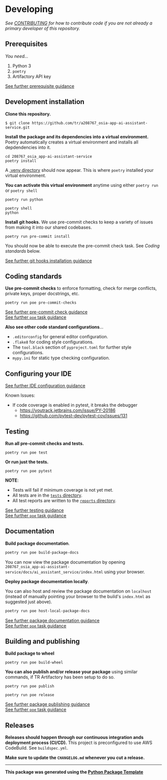 # Developing

*See [CONTRIBUTING](CONTRIBUTING.md) for how to contribute code if you are not already a primary developer of this repository.*

## Prerequisites

*You need...*

1. Python 3
2. `poetry`
3. Artifactory API key

[See further prerequisite guidance](https://python.labs.com/introduction/prerequisites/)

## Development installation

**Clone this repository.**

```
$ git clone https://github.com/tr/a208767_osia-app-ai-assistant-service.git
```

**Install the package and its dependencies into a virtual environment.** Poetry automatically creates a virtual environment and installs all depdendencies into it.

```
cd 208767_osia_app-ai-assistant-service
poetry install
```

A [.venv directory](https://python.labs.com/reference/#venv-directory) should now appear. This is where `poetry` installed your virtual environment.

**You can activate this virtual environment** anytime using either `poetry run` or `poetry shell`

```
poetry run python
```

```
poetry shell
python
```

**Install git hooks.** We use pre-commit checks to keep a variety of issues from making it into our shared codebases.

```
poetry run pre-commit install
```

You should now be able to execute the pre-commit check task. See *Coding standards* below.

[See further git hooks installation guidance](https://python.labs.com/introduction/install-git-hooks/)</br>

## Coding standards

**Use pre-commit checks** to enforce formatting, check for merge conflicts, private keys, proper docstrings, etc.

```
poetry run poe pre-commit-checks
```

[See further pre-commit check guidance](https://python.labs.com/introduction/install-git-hooks/)</br>
[See further `poe` task guidance](https://python.labs.com/reference/#poe)

**Also see other code standard configurations**...

- `.editorconfig` for general editor configuration.
- `.flake8` for coding style configurations.
- The `tool.black` section of `pyproject.toml` for further style configurations.
- `mypy.ini` for static type checking configuration.


## Configuring your IDE

[See further IDE configuration guidance](https://python.labs.com/introduction/configure-your-ide/)

Known Issues:

- If code coverage is enabled in pytest, it breaks the debugger
  - <https://youtrack.jetbrains.com/issue/PY-20186>
  - <https://github.com/pytest-dev/pytest-cov/issues/131>

## Testing

**Run all pre-commit checks and tests.**

```
poetry run poe test
```

**Or run just the tests.**

```
poetry run poe pytest
```

**NOTE**:

- Tests will fail if minimum coverage is not yet met.
- All tests are in the [`tests` directory](https://python.labs.com/reference/#tests-directory).
- All test reports are written to the [`reports` directory](https://python.labs.com/reference/#reports-directory).

[See further testing guidance](https://python.labs.com/testing/run-tests/)</br>
[See further `poe` task guidance](https://python.labs.com/reference/#poe)

## Documentation

**Build package documentation**.

```bash
poetry run poe build-package-docs
```

You can now view the package documentation by opening `208767_osia_app-ai-assistant-service/docs/ai_assistant_service/index.html` using your browser.

**Deploy package documentation locally**.

You can also host and review the package documentation on `localhost` (instead of manually pointing your browser to the build's `index.html` as suggested just above).

```bash
poetry run poe host-local-package-docs
```

[See further package documentation guidance](https://python.labs.com/documentation/build-package-docs/)</br>
[See further `poe` task guidance](https://python.labs.com/reference/#poe)

## Building and publishing

**Build package to wheel**

```
poetry run poe build-wheel
```

**You can also publish and/or release your package** using similar commands, if TR Artifactory has been setup to do so.

```
poetry run poe publish
```

```
poetry run poe release
```

[See further package publishing guidance](https://python.labs.com/publishing/publish-your-package/)</br>
[See further `poe` task guidance](https://python.labs.com/reference/#poe)

## Releases

**Releases should happen through our continuous integration ands deployment process (CI/CD).**
This project is preconfigured to use AWS CodeBuild. See `buildspec.yml`.

**Make sure to update the `CHANGELOG.md` whenever you cut a release.**

---

**This package was generated using the [Python Package Template](https://python.labs.com/)**
